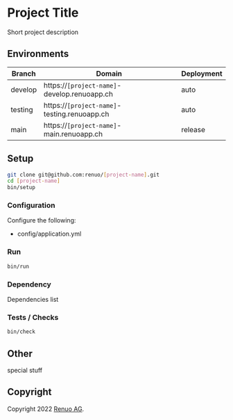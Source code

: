 # Project Title

Short project description

## Environments

| Branch  | Domain                                | Deployment     |
| ------- | ------------------------------------- | ---------------|
| develop | https://`[project-name]`-develop.renuoapp.ch | auto    |
| testing | https://`[project-name]`-testing.renuoapp.ch | auto    |
| main    | https://`[project-name]`-main.renuoapp.ch    | release |

## Setup

```sh
git clone git@github.com:renuo/[project-name].git
cd [project-name]
bin/setup
```

### Configuration

Configure the following:

* config/application.yml

### Run

```sh
bin/run
```

### Dependency

Dependencies list

### Tests / Checks

```sh
bin/check
```

## Other

special stuff

## Copyright

Copyright 2022 [Renuo AG](https://www.renuo.ch/).
